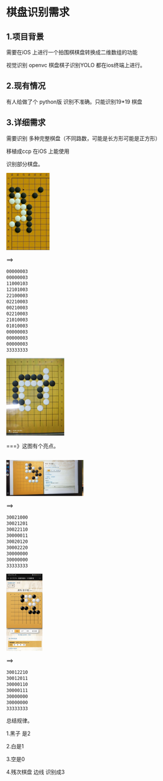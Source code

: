 # 棋盘识别需求

## 1.项目背景

需要在iOS 上进行一个拍围棋棋盘转换成二维数组的功能

视觉识别 openvc 棋盘棋子识别YOLO 都在ios终端上进行。

## 2.现有情况

有人给做了个 python版 识别不准确。只能识别19*19 棋盘

## 3.详细需求

需要识别 多种完整棋盘（不同路数，可能是长方形可能是正方形）

移植成ccp 在iOS 上能使用

识别部分棋盘。

<img src="4.JPG" style="zoom: 20%;" />

==>

```
00000003
00000003
11000103
12101003
22100003
02210003
00210003
02210003
21010003
01010003
00000003
00000003
00000003
33333333
```



<img src="7.JPG" style="zoom: 20%;" />

===》这图有个亮点。

```

```

<img src="30.JPG" style="zoom: 20%;" />

==>

```
30021000
30021201
30022110
30000011
30020120
30002220
30000000
30000000
33333333
```

<img src="32.JPG" style="zoom: 20%;" />

==>

```
30012210
30012011
30000110
30000111
30000000
30000000
33333333
```



总结规律。

1.黑子 是2

2.白是1

3.空是0

4.残次棋盘 边线 识别成3